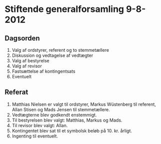 # Stiftende generalforsamling 9-8-2012

## Dagsorden
1. Valg af ordstyrer, referent og to stemmetællere
2. Diskussion og vedtagelse af vedtægter
3. Valg af bestyrelse
4. Valg af revisor
5. Fastsættelse af kontingentsats
6. Eventuelt

## Referat
1. Matthias Nielsen er valgt til ordstyrer, Markus Wüstenberg til referent, Allan Stisen og Mads Jensen til stemmetællere.
2. Vedtægterne blev godkendt enstemmigt.
3. Til bestyrelsen blev valgt: Matthias, Markus og Mads.
4. Til revisor blev valgt: Allan.
5. Kontingentet blev sat til et symbolsk beløb på 10. kr. årligt.
6. Ingenting til eventuelt.